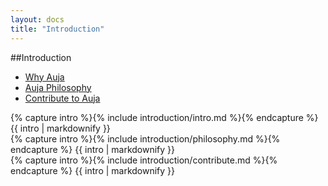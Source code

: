 ```yaml
---
layout: docs
title: "Introduction"
---
```


##Introduction
- <a href="#why">Why Auja</a>
- <a href="#philosophy">Auja Philosophy</a>
- <a href="#contribute">Contribute to Auja</a>

<div class="page-devider"></div>

<article>
	{% capture intro %}{% include introduction/intro.md %}{% endcapture %}
	{{ intro | markdownify }}
</article>

<div class="page-devider"></div>

<article>
	{% capture intro %}{% include introduction/philosophy.md %}{% endcapture %}
	{{ intro | markdownify }}
</article>

<div class="page-devider"></div>

<article>
	{% capture intro %}{% include introduction/contribute.md %}{% endcapture %}
	{{ intro | markdownify }}
</article>